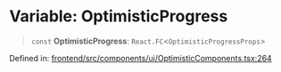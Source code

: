 # Variable: OptimisticProgress

> `const` **OptimisticProgress**: `React.FC`\<`OptimisticProgressProps`\>

Defined in: [frontend/src/components/ui/OptimisticComponents.tsx:264](https://github.com/lsendel/sass/blob/ca8b2b87627589617e0de57047e1f50d53e78078/frontend/src/components/ui/OptimisticComponents.tsx#L264)
